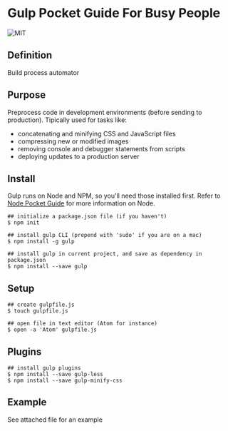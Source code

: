 # Gulp Pocket Guide For Busy People

![MIT](https://img.shields.io/badge/license-MIT-blue.svg)

## Definition

Build process automator

## Purpose

Preprocess code in development environments (before sending to production). Tipically used for tasks like:

- concatenating and minifying CSS and JavaScript files
- compressing new or modified images
- removing console and debugger statements from scripts
- deploying updates to a production server

## Install

Gulp runs on Node and NPM, so you'll need those installed first. Refer to [Node Pocket Guide](https://github.com/heyallan/node-pocket/) for more information on Node.

```shell
## initialize a package.json file (if you haven't)
$ npm init

## install gulp CLI (prepend with 'sudo' if you are on a mac)
$ npm install -g gulp

## install gulp in current project, and save as dependency in package.json
$ npm install --save gulp
```

## Setup

```shell
## create gulpfile.js
$ touch gulpfile.js

## open file in text editor (Atom for instance)
$ open -a 'Atom' gulpfile.js
```

## Plugins

```shell
## install gulp plugins
$ npm install --save gulp-less
$ npm install --save gulp-minify-css
```

## Example

See attached file for an example
